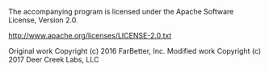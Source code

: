 The accompanying program is licensed under the Apache Software
License, Version 2.0.

http://www.apache.org/licenses/LICENSE-2.0.txt

Original work Copyright (c) 2016 FarBetter, Inc.
Modified work Copyright (c) 2017 Deer Creek Labs, LLC
